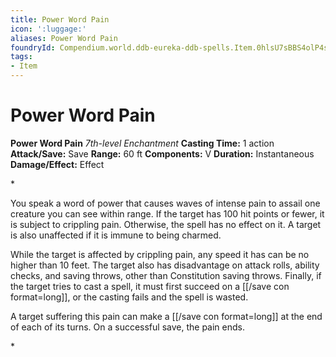 ```yaml
---
title: Power Word Pain
icon: ':luggage:'
aliases: Power Word Pain
foundryId: Compendium.world.ddb-eureka-ddb-spells.Item.0hlsU7sBBS4olP4s
tags:
- Item
---
```


# Power Word Pain

**Power Word Pain**
_7th-level Enchantment_
**Casting Time:** 1 action
**Attack/Save:** Save
**Range:** 60 ft
**Components:** V
**Duration:** Instantaneous
**Damage/Effect:** Effect

*<p class="Core-Styles_Core-Body">You speak a word of power that causes waves of intense pain to assail one creature you can see within range. If the target has 100 hit points or fewer, it is subject to crippling pain. Otherwise, the spell has no effect on it. A target is also unaffected if it is immune to being charmed.</p>
<p class="Core-Styles_Core-Body">While the target is affected by crippling pain, any speed it has can be no higher than 10 feet. The target also has disadvantage on attack rolls, ability checks, and saving throws, other than Constitution saving throws. Finally, if the target tries to cast a spell, it must first succeed on a [[/save con format=long]], or the casting fails and the spell is wasted.</p>
<p class="Core-Styles_Core-Body">A target suffering this pain can make a [[/save con format=long]] at the end of each of its turns. On a successful save, the pain ends.</p>*